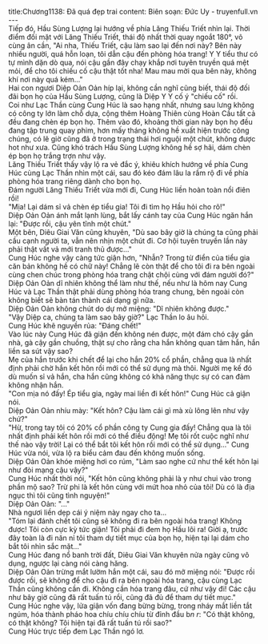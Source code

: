 title:Chương1138: Đã quá đẹp trai
content:
Biên soạn: Đức Uy - truyenfull.vn<br>---<br>Tiếp đó, Hầu Sùng Lượng lại hướng về phía Lăng Thiếu Triết nhìn lại. Thời điểm đối mặt với Lăng Thiếu Triết, thái độ nhất thời quay ngoắt 180°, vô cùng ân cần, "Ai nha, Thiếu Triết, cậu làm sao lại đến nơi này? Bên này nhiều người, quá hỗn loạn, tôi dẫn cậu đến phòng hóa trang! Y Y tiểu thư có tự mình dặn dò qua, nói cậu gần đây chạy khắp nơi tuyên truyền quá mệt mỏi, để cho tôi chiếu cố cậu thật tốt nha! Mau mau mời qua bên này, không khí nơi này quá kém..."<br>Hai con ngươi Diệp Oản Oản híp lại, không cần nghĩ cũng biết, thái độ đối đãi bọn họ của Hầu Sùng Lượng, cũng là Diệp Y Y cố ý "chiếu cố" rồi.<br>Coi như Lạc Thần cùng Cung Húc là sao hạng nhất, nhưng sau lưng không có công ty lớn làm chỗ dựa, cộng thêm Hoàng Thiên cùng Hoàn Cầu tất cả đều đang chèn ép bọn họ. Thêm vào đó, khoảng thời gian này bọn họ đều đang tập trung quay phim, hơn mấy tháng không hề xuất hiện trước công chúng, có lẽ giờ cũng đã ở trong trạng thái hơi nguội một chút, không được hot như xưa. Cũng khó trách Hầu Sùng Lượng không hề sợ hãi, dám chèn ép bọn họ trắng trợn như vậy.<br>Lăng Thiếu Triết thấy vậy lộ ra vẻ đắc ý, khiêu khích hướng về phía Cung Húc cùng Lạc Thần nhìn một cái, sau đó kéo đám lâu la rầm rộ đi về phía phòng hóa trang riêng dành cho bọn họ.<br>Đám người Lăng Thiếu Triết vừa mới đi, Cung Húc liền hoàn toàn nổi điên rồi!<br>"Mịa! Lại dám sỉ vả chèn ép tiểu gia! Tôi đi tìm họ Hầu hỏi cho rõ!"<br>Diệp Oản Oản ánh mắt lạnh lùng, bắt lấy cánh tay của Cung Húc ngăn hắn lại: "Được rồi, cậu yên tĩnh một chút."<br>Một bên, Diêu Giai Văn cũng khuyên, "Dù sao bây giờ là chúng ta cũng phải cầu cạnh người ta, vẫn nên nhịn một chút đi. Cơ hội tuyên truyền lần này phải thật vất vả mới tranh thủ được..."<br>Cung Húc nghe vậy càng tức giận hơn, "Nhẫn? Trong từ điển của tiểu gia căn bản không hề có chữ này! Chẳng lẽ còn thật để cho tôi đi ra bên ngoài cùng chen chúc trong phòng hóa trang chật chội cùng với đám người đó?"<br>Diệp Oản Oản dĩ nhiên không thể làm như thế, nếu như là hôm nay Cung Húc và Lạc Thần thật phải dùng phòng hóa trang chung, bên ngoài còn không biết sẽ bàn tán thành cái dạng gì nữa.<br>Diệp Oản Oản không chút do dự mở miệng: "Dĩ nhiên không được."<br>"Vậy Diệp ca, chúng ta làm sao bây giờ?" Lạc Thần lo âu hỏi.<br>Cung Húc khẽ nguyền rủa: "Đáng chết!"<br>Vào lúc này Cung Húc đã giận đến không nén được, một đám chó cậy gần nhà, gà cậy gần chuồng, thật sự cho rằng cha hắn không quan tâm hắn, hắn liền sa sút vậy sao?<br>Mẹ của hắn trước khi chết để lại cho hắn 20% cổ phần, chẳng qua là nhất định phải chờ hắn kết hôn rồi mới có thể sử dụng mà thôi. Người mẹ kế đó dù muốn sỉ vả hắn, cha hắn cũng không có khả năng thực sự có can đảm không nhận hắn.<br>"Con mịa nó đấy! Ép tiểu gia, ngày mai liền đi kết hôn!" Cung Húc cả giận nói.<br>Diệp Oản Oản nhíu mày: "Kết hôn? Cậu làm cái gì mà xù lông lên như vậy chứ?"<br>"Hừ, trong tay tôi có 20% cổ phần công ty Cung gia đấy! Chẳng qua là tôi nhất định phải kết hôn rồi mới có thể điều động! Mẹ tôi rốt cuộc nghĩ như thế nào vậy trời! Lại có thể bắt tôi kết hôn rồi mới có thể sử dụng..." Cung Húc vừa nói, vừa lộ ra biểu cảm đau đến không muốn sống.<br>Diệp Oản Oản khóe miệng hơi co rúm, "Làm sao nghe cứ như thể kết hôn lại như đòi mạng cậu vậy?"<br>Cung Húc nhất thời nói, "Kết hôn cũng không phải là y như chui vào trong phần mộ sao? Trừ phi là kết hôn cùng với mứt hoa nhỏ của tôi! Dù có là địa ngục thì tôi cũng tình nguyện!"<br>Diệp Oản Oản: "..."<br>Nhà ngươi liền dẹp cái ý niệm này ngay cho ta…<br>"Tóm lại đánh chết tôi cũng sẽ không đi ra bên ngoài hóa trang! Không được! Tôi còn cực kỳ tức giận! Tôi phải đi đem họ Hầu lôi ra! Giời ạ, trước đây toàn là đi năn nỉ tôi tham dự tiết mục của bọn họ, hiện tại lại dám cho bắt tôi nhìn sắc mặt..."<br>Cung Húc đang nổ banh trời đất, Diêu Giai Văn khuyên nửa ngày cũng vô dụng, ngược lại càng nói càng hăng.<br>Diệp Oản Oản trừng mắt lườm hắn một cái, sau đó mở miệng nói: "Được rồi được rồi, sẽ không để cho cậu đi ra bên ngoài hóa trang, cậu cùng Lạc Thần cũng không cần đi. Không cần hóa trang đâu, cứ như vậy đi! Các cậu như bây giờ cũng đã rất tuấn tú rồi, cũng đã đủ để tham dự tiết mục."<br>Cung Húc nghe vậy, lửa giận vốn đang bừng bừng, trong nháy mắt liền tắt ngúm, hóa thành pháo hoa chíu chíu chíu từ đỉnh đầu b*n r*: "Có thật không, có thật không? Tôi hiện tại đã rất tuấn tú rồi sao?"<br>Cung Húc trực tiếp đem Lạc Thần ngó lơ.